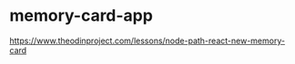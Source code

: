# memory-card-app

https://www.theodinproject.com/lessons/node-path-react-new-memory-card

<!--

https://api.artic.edu/docs/#images
https://www.artic.edu/iiif/2/2d484387-2509-5e8e-2c43-22f9981972eb/full/843,/0/default.jpg


idea:
get 4 artworks at a time
if no click on same one four times = level pass
each click refreshes imgs in random order
add 4 more artworks and do the same till failure
need at least one unclicked artwork per refresh

bugs:
-selected art fires twice when artData changes from new level?

explanation:
art database is created.
4 art from database is randomly rendered
there is at least one unclicked art per render
click on unclicked art to rerender
for every 4 art you get right, 4 more get pulled.
continue until clicked a previously clicked art


-->
